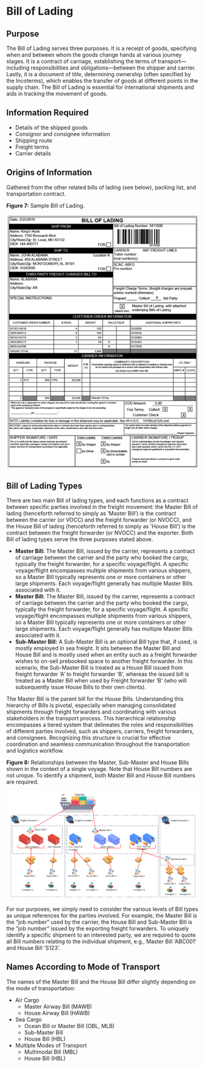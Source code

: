 # Bill of Lading

## Purpose

The Bill of Lading serves three purposes. It is a receipt of goods, specifying when and between whom the goods change hands at various journey stages. It is a contract of carriage, establishing the terms of transport—including responsibilities and obligations—between the shipper and carrier. Lastly, it is a document of title, determining ownership (often specified by the Incoterms), which enables the transfer of goods at different points in the supply chain. The Bill of Lading is essential for international shipments and aids in tracking the movement of goods.

## Information Required

+ Details of the shipped goods
+ Consignor and consignee information
+ Shipping route
+ Freight terms
+ Carrier details

## Origins of Information

Gathered from the other related bills of lading (see below), packing list, and transportation contract.

**Figure 7:** Sample Bill of Lading.

![Packing List](IMG/BIL.png)

## Bill of Lading Types

There are two main Bill of lading types, and each functions as a contract between specific parties involved in the freight movement: the Master Bill of lading (henceforth referred to simply as ‘Master Bill’) is the contract between the carrier (or VOCC) and the freight forwarder (or NVOCC), and the House Bill of lading (henceforth referred to simply as 'House Bill’) is the contract between the freight forwarder (or NVOCC) and the exporter. Both Bill of lading types serve the three purposes stated above.

+ **Master Bill:** The Master Bill, issued by the carrier, represents a contract of carriage between the carrier and the party who booked the cargo, typically the freight forwarder, for a specific voyage/flight. A specific voyage/flight encompasses multiple shipments from various shippers, so a Master Bill typically represents one or more containers or other large shipments. Each voyage/flight generally has multiple Master Bills associated with it.
+ **Master Bill:** The Master Bill, issued by the carrier, represents a contract of carriage between the carrier and the party who booked the cargo, typically the freight forwarder, for a specific voyage/flight. A specific voyage/flight encompasses multiple shipments from various shippers, so a Master Bill typically represents one or more containers or other large shipments. Each voyage/flight generally has multiple Master Bills associated with it.
+ **Sub-Master Bill:** A Sub-Master Bill is an optional Bill type that, if used, is mostly employed in sea freight. It sits between the Master Bill and House Bill and is mostly used when an entity such as a freight forwarder wishes to on-sell prebooked space to another freight forwarder. In this scenario, the Sub-Master Bill is treated as a House Bill issued from freight forwarder ‘A’ to freight forwarder ‘B’, whereas the issued bill is treated as a Master Bill when used by Freight forwarder ‘B’ (who will subsequently issue House Bills to their own clients).

The Master Bill is the parent bill for the House Bills. Understanding this hierarchy of Bills is pivotal, especially when managing consolidated shipments through freight forwarders and coordinating with various stakeholders in the transport process. This hierarchical relationship encompasses a tiered system that delineates the roles and responsibilities of different parties involved, such as shippers, carriers, freight forwarders, and consignees. Recognizing this structure is crucial for effective coordination and seamless communication throughout the transportation and logistics workflow.

**Figure 8:** Relationships between the Master, Sub-Master and House Bills shown in the context of a single voyage. Note that House Bill numbers are not unique. To identify a shipment, both Master Bill and House Bill numbers are required.

![Master Sub Master and House Bills](IMG/BIL2.png)

For our purposes, we simply need to consider the various levels of Bill types as unique references for the parties involved. For example, the Master Bill is the “job number” used by the carrier, the House Bill and Sub-Master Bill is the “job number” issued by the exporting freight forwarders. To uniquely identify a specific shipment to an interested party, we are required to quote all Bill numbers relating to the individual shipment, e.g., Master Bill ‘ABC001’ and House Bill 'S123’.

## Names According to Mode of Transport

The names of the Master Bill and the House Bill differ slightly depending on the mode of transportation:

+ Air Cargo
    + Master Airway Bill (MAWB)
    + House Airway Bill (HAWB)
+ Sea Cargo
    + Ocean Bill or Master Bill (OBL, MLB)
    + Sub-Master Bill
    + House Bill (HBL)
+ Multiple Modes of Transport
    + Multimodal Bill (MBL)
    + House Bill (HBL)